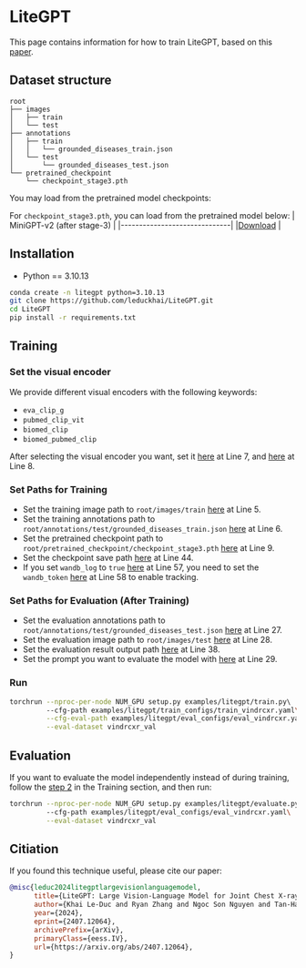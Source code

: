 # LiteGPT
This page contains information for how to train LiteGPT, based on this [paper](https://www.arxiv.org/abs/2407.12064).

## Dataset structure
```
root
├── images
│   ├── train
│   └── test
├── annotations
│   ├── train
│   │   └── grounded_diseases_train.json
│   └── test
│       └── grounded_diseases_test.json
└── pretrained_checkpoint
    └── checkpoint_stage3.pth
```

You may load from the pretrained model checkpoints:

For `checkpoint_stage3.pth`, you can load from the pretrained model below:
| MiniGPT-v2 (after stage-3) |
|------------------------------|
|[Download](https://drive.google.com/file/d/1HkoUUrjzFGn33cSiUkI-KcT-zysCynAz/view?usp=sharing) |

## Installation
- Python == 3.10.13
```bash
conda create -n litegpt python=3.10.13
git clone https://github.com/leduckhai/LiteGPT.git
cd LiteGPT
pip install -r requirements.txt
```

## Training
### Set the visual encoder
We provide different visual encoders with the following keywords:
 - `eva_clip_g`
 - `pubmed_clip_vit`
 - `biomed_clip`
 - `biomed_pubmed_clip`

After selecting the visual encoder you want, set it [here](train_configs/train_vindrcxr.yaml#L7) at Line 7, and [here](eval_configs/eval_biomedclip_llama.yaml#L8) at Line 8.

### Set Paths for Training
- Set the training image path to `root/images/train` [here](medlvlm/configs/datasets/vindrcxr/default.yaml#L5) at Line 5.
- Set the training annotations path to `root/annotations/test/grounded_diseases_train.json` [here](medlvlm/configs/datasets/vindrcxr/default.yaml#L6) at Line 6.
- Set the pretrained checkpoint path to `root/pretrained_checkpoint/checkpoint_stage3.pth` [here](train_configs/train_vindrcxr.yaml#L9) at Line 9.
- Set the checkpoint save path [here](train_configs/train_vindrcxr.yaml#L44) at Line 44.
- If you set `wandb_log` to `true` [here](train_configs/train_vindrcxr.yaml#L57) at Line 57, you need to set the `wandb_token` [here](train_configs/train_vindrcxr.yaml#L58) at Line 58 to enable tracking.

### Set Paths for Evaluation (After Training)
- Set the evaluation annotations path to `root/annotations/test/grounded_diseases_test.json` [here](eval_configs/eval_vindrcxr.yaml#L27) at Line 27.
- Set the evaluation image path to `root/images/test` [here](eval_configs/eval_vindrcxr.yaml#L28) at Line 28.
- Set the evaluation result output path [here](eval_configs/eval_vindrcxr.yaml#L38) at Line 38.
- Set the prompt you want to evaluate the model with [here](eval_configs/eval_vindrcxr.yaml#L29) at Line 29.

### Run
```bash
torchrun --nproc-per-node NUM_GPU setup.py examples/litegpt/train.py\ 
         --cfg-path examples/litegpt/train_configs/train_vindrcxr.yaml\
         --cfg-eval-path examples/litegpt/eval_configs/eval_vindrcxr.yaml\
         --eval-dataset vindrcxr_val
```

## Evaluation
If you want to evaluate the model independently instead of during training, follow the [step 2](#set-paths-for-evaluation-after-training) in the Training section, and then run:
```bash
torchrun --nproc-per-node NUM_GPU setup.py examples/litegpt/evaluate.py\ 
         --cfg-path examples/litegpt/eval_configs/eval_vindrcxr.yaml\
         --eval-dataset vindrcxr_val
```
## Citiation
If you found this technique useful, please cite our paper:
```bibtex
@misc{leduc2024litegptlargevisionlanguagemodel,
      title={LiteGPT: Large Vision-Language Model for Joint Chest X-ray Localization and Classification Task}, 
      author={Khai Le-Duc and Ryan Zhang and Ngoc Son Nguyen and Tan-Hanh Pham and Anh Dao and Ba Hung Ngo and Anh Totti Nguyen and Truong-Son Hy},
      year={2024},
      eprint={2407.12064},
      archivePrefix={arXiv},
      primaryClass={eess.IV},
      url={https://arxiv.org/abs/2407.12064}, 
}
```